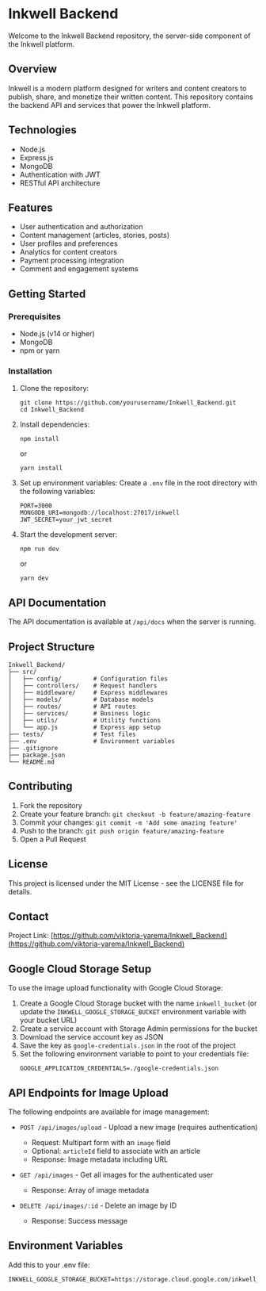 # Inkwell Backend

Welcome to the Inkwell Backend repository, the server-side component of the Inkwell platform.

## Overview

Inkwell is a modern platform designed for writers and content creators to publish, share, and monetize their written content. This repository contains the backend API and services that power the Inkwell platform.

## Technologies

- Node.js
- Express.js
- MongoDB
- Authentication with JWT
- RESTful API architecture

## Features

- User authentication and authorization
- Content management (articles, stories, posts)
- User profiles and preferences
- Analytics for content creators
- Payment processing integration
- Comment and engagement systems

## Getting Started

### Prerequisites

- Node.js (v14 or higher)
- MongoDB
- npm or yarn

### Installation

1. Clone the repository:
   ```
   git clone https://github.com/yourusername/Inkwell_Backend.git
   cd Inkwell_Backend
   ```

2. Install dependencies:
   ```
   npm install
   ```
   or
   ```
   yarn install
   ```

3. Set up environment variables:
   Create a `.env` file in the root directory with the following variables:
   ```
   PORT=3000
   MONGODB_URI=mongodb://localhost:27017/inkwell
   JWT_SECRET=your_jwt_secret
   ```

4. Start the development server:
   ```
   npm run dev
   ```
   or
   ```
   yarn dev
   ```

## API Documentation

The API documentation is available at `/api/docs` when the server is running.

## Project Structure

```
Inkwell_Backend/
├── src/
│   ├── config/         # Configuration files
│   ├── controllers/    # Request handlers
│   ├── middleware/     # Express middlewares
│   ├── models/         # Database models
│   ├── routes/         # API routes
│   ├── services/       # Business logic
│   ├── utils/          # Utility functions
│   └── app.js          # Express app setup
├── tests/              # Test files
├── .env                # Environment variables
├── .gitignore
├── package.json
└── README.md
```

## Contributing

1. Fork the repository
2. Create your feature branch: `git checkout -b feature/amazing-feature`
3. Commit your changes: `git commit -m 'Add some amazing feature'`
4. Push to the branch: `git push origin feature/amazing-feature`
5. Open a Pull Request

## License

This project is licensed under the MIT License - see the LICENSE file for details.

## Contact

Project Link: [https://github.com/viktoria-yarema/Inkwell_Backend](https://github.com/viktoria-yarema/Inkwell_Backend)

## Google Cloud Storage Setup

To use the image upload functionality with Google Cloud Storage:

1. Create a Google Cloud Storage bucket with the name `inkwell_bucket` (or update the `INKWELL_GOOGLE_STORAGE_BUCKET` environment variable with your bucket URL)
2. Create a service account with Storage Admin permissions for the bucket
3. Download the service account key as JSON
4. Save the key as `google-credentials.json` in the root of the project
5. Set the following environment variable to point to your credentials file:
   ```
   GOOGLE_APPLICATION_CREDENTIALS=./google-credentials.json
   ```

## API Endpoints for Image Upload

The following endpoints are available for image management:

- `POST /api/images/upload` - Upload a new image (requires authentication)
  - Request: Multipart form with an `image` field
  - Optional: `articleId` field to associate with an article
  - Response: Image metadata including URL

- `GET /api/images` - Get all images for the authenticated user
  - Response: Array of image metadata

- `DELETE /api/images/:id` - Delete an image by ID
  - Response: Success message

## Environment Variables

Add this to your .env file:

```
INKWELL_GOOGLE_STORAGE_BUCKET=https://storage.cloud.google.com/inkwell_bucket/
```


